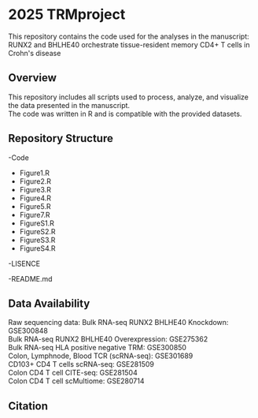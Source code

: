 # 2025 TRMproject

This repository contains the code used for the analyses in the manuscript:
RUNX2 and BHLHE40 orchestrate tissue-resident memory CD4+ T cells in Crohn's disease

## Overview
This repository includes all scripts used to process, analyze, and visualize the data presented in the manuscript.  
The code was written in R and is compatible with the provided datasets.

## Repository Structure
-Code
  - Figure1.R
  - Figure2.R
  - Figure3.R
  - Figure4.R
  - Figure5.R
  - Figure7.R
  - FigureS1.R
  - FigureS2.R
  - FigureS3.R
  - FigureS4.R
    
-LISENCE

-README.md

## Data Availability
Raw sequencing data: 
Bulk RNA-seq RUNX2 BHLHE40 Knockdown: GSE300848  
Bulk RNA-seq RUNX2 BHLHE40 Overexpression: GSE275362  
Bulk RNA-seq HLA positive negative TRM: GSE300850  
Colon, Lymphnode, Blood TCR (scRNA-seq): GSE301689  
CD103+ CD4 T cells scRNA-seq: GSE281509  
Colon CD4 T cell CITE-seq: GSE281504  
Colon CD4 T cell scMultiome: GSE280714  

## Citation

